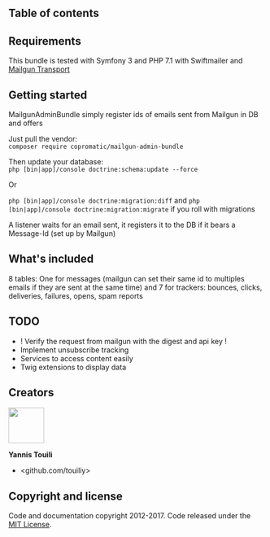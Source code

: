 ## Table of contents

## Requirements

This bundle is tested with Symfony 3 and PHP 7.1 with Swiftmailer and [Mailgun Transport](https://github.com/tehplague/swiftmailer-mailgun-bundle)

## Getting started

MailgunAdminBundle simply register ids of emails sent from Mailgun in DB and offers

Just pull the vendor:<br/>
`composer require copromatic/mailgun-admin-bundle`

Then update your database:<br/>
`php [bin|app]/console doctrine:schema:update --force`

Or

`php [bin|app]/console doctrine:migration:diff` and `php [bin|app]/console doctrine:migration:migrate` if you roll with migrations


A listener waits for an email sent, it registers it to the DB if it bears a Message-Id (set up by Mailgun)

## What's included

8 tables: One for messages (mailgun can set their same id to multiples emails if they are sent at the same time) and 7 for trackers: 
bounces, clicks, deliveries, failures, opens, spam reports

## TODO

- ! Verify the request from mailgun with the digest and api key !
- Implement unsubscribe tracking
- Services to access content easily
- Twig extensions to display data

## Creators

<a href="https://www.copromatic.com/">
    <img src="https://files.copromatic.com/logo-copromatic-hd.jpg" height="70px">
</a>

<br>

**Yannis Touili**
- <github.com/touiliy>

## Copyright and license
Code and documentation copyright 2012-2017. Code released under the [MIT License](https://github.com/twbs/bootstrap/blob/master/LICENSE).